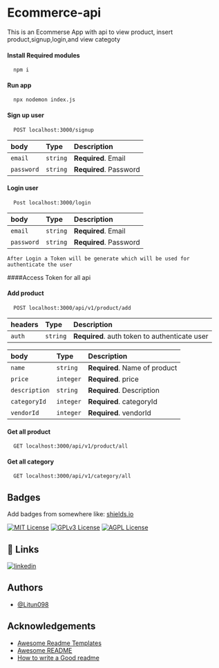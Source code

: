 
# Ecommerce-api

This is an Ecommerse App with api to view product, insert product,signup,login,and view categoty


#### Install Required modules

```install
  npm i
```
#### Run app

```run
  npx nodemon index.js
```


#### Sign up user

```http
  POST localhost:3000/signup
```

| body | Type     | Description                |
| :-------- | :------- | :------------------------- |
| `email` | `string` | **Required**. Email|
| `password` | `string` | **Required**. Password|


#### Login user

```http
  Post localhost:3000/login
```

| body | Type     | Description                |
| :-------- | :------- | :------------------------- |
| `email` | `string` | **Required**. Email|
| `password` | `string` | **Required**. Password|

```Token
After Login a Token will be generate which will be used for authenticate the user
```
####Access Token for all api


#### Add product

```http
  POST localhost:3000/api/v1/product/add 
```


| headers | Type     | Description                |
| :-------- | :------- | :------------------------- |
| `auth`    | `string` | **Required**. auth token to authenticate user|

| body | Type     | Description                |
| :-------- | :------- | :------------------------- |
| `name`    | `string` | **Required**. Name of product |
| `price` | `integer` | **Required**. price |
| `description` | `string` | **Required**. Description |
| `categoryId` | `integer` | **Required**. categoryId |
| `vendorId` | `integer` | **Required**. vendorId |

#### Get all product

```http
  GET localhost:3000/api/v1/product/all
```

#### Get all category

```http
  GET localhost:3000/api/v1/category/all
```

## Badges

Add badges from somewhere like: [shields.io](https://shields.io/)

[![MIT License](https://img.shields.io/badge/License-MIT-green.svg)](https://choosealicense.com/licenses/mit/)
[![GPLv3 License](https://img.shields.io/badge/License-GPL%20v3-yellow.svg)](https://opensource.org/licenses/)
[![AGPL License](https://img.shields.io/badge/license-AGPL-blue.svg)](http://www.gnu.org/licenses/agpl-3.0)


## 🔗 Links
[![linkedin](https://img.shields.io/badge/linkedin-0A66C2?style=for-the-badge&logo=linkedin&logoColor=white)](https://www.linkedin.com/in/dibyakanta-nayak-77bab11b9)


## Authors

- [@Litun098](https://github.com/Litun098)


## Acknowledgements

 - [Awesome Readme Templates](https://awesomeopensource.com/project/elangosundar/awesome-README-templates)
 - [Awesome README](https://github.com/matiassingers/awesome-readme)
 - [How to write a Good readme](https://bulldogjob.com/news/449-how-to-write-a-good-readme-for-your-github-project)

